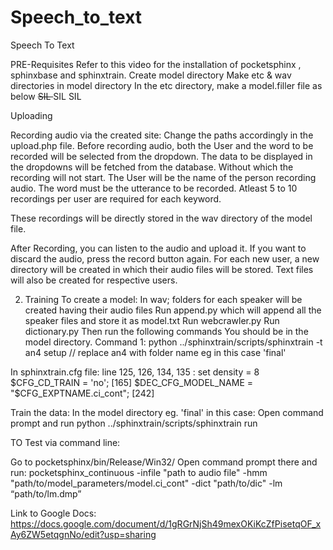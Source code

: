 # Speech_to_text
Speech To Text

PRE-Requisites
 Refer to this video for the installation of pocketsphinx , sphinxbase and sphinxtrain.
Create model directory
Make etc & wav directories in model directory
In the etc directory, make a model.filler file as below
<s> SIL
</s> SIL
<sil> SIL




Uploading

Recording audio via the created site:
Change the paths accordingly in the upload.php file.
Before recording audio, both the User and the word to be recorded  will be selected  from the dropdown. 
The data to be displayed in the dropdowns will be fetched from the database.
Without which the recording will not start.
The User will be the name of the person recording audio.
The word must be the utterance to be recorded.
Atleast 5 to 10 recordings per user are required for each keyword.

These recordings will be directly stored in the wav directory of the model file.

After Recording, you can listen to the audio  and upload it.
If you want to discard the audio, press the record button again.
For each new user, a new directory will be created in which their audio files will be stored.
Text files will also be created for respective users.


2. Training 
To create a model: 
In wav; folders for each speaker will be created having their audio files
Run append.py which will append all the speaker files and     store it as model.txt 
Run webcrawler.py 
Run dictionary.py
Then run the following commands
You should be in the model directory.
Command 1:
python ../sphinxtrain/scripts/sphinxtrain -t an4 setup // replace an4 with folder name eg in this case 'final'

In sphinxtrain.cfg file:
line 125, 126, 134, 135 : set density = 8
$CFG_CD_TRAIN = 'no'; [165]
 $DEC_CFG_MODEL_NAME = "$CFG_EXPTNAME.ci_cont"; [242]

Train the data:
In the model directory eg. 'final' in this case:
Open command prompt and run
python ../sphinxtrain/scripts/sphinxtrain run

TO Test via command line:

Go to pocketsphinx/bin/Release/Win32/
Open command prompt there and run:
pocketsphinx_continuous -infile "path to audio file" -hmm "path/to/model_parameters/model.ci_cont" -dict "path/to/dic" -lm “path/to/lm.dmp”

Link to Google Docs: https://docs.google.com/document/d/1gRGrNjSh49mexOKiKcZfPisetqOF_xAy6ZW5etqgnNo/edit?usp=sharing
